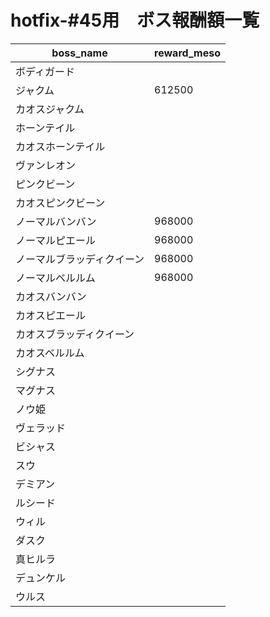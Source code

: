 # hotfix-#45用　ボス報酬額一覧

|  boss_name  |  reward_meso  |
| ---- | ---- |
| ボディガード | |
| ジャクム | 612500 |
| カオスジャクム | |
| ホーンテイル | |
| カオスホーンテイル | |
| ヴァンレオン | |
| ピンクビーン | |
| カオスピンクビーン | |
| ノーマルバンバン | 968000 |
| ノーマルピエール | 968000 |
| ノーマルブラッディクイーン | 968000 |
| ノーマルベルルム| 968000 |
| カオスバンバン | |
| カオスピエール | |
| カオスブラッディクイーン | |
| カオスベルルム| |
| シグナス | |
| マグナス | |
| ノウ姫 | |
| ヴェラッド | |
| ビシャス | |
| スウ | |
| デミアン | |
| ルシード | |
| ウィル | |
| ダスク | |
| 真ヒルラ | |
| デュンケル | |
| ウルス | |
